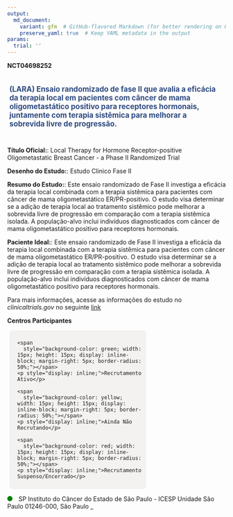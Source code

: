 ```yaml
---
output: 
  md_document:
    variant: gfm  # GitHub-flavored Markdown (for better rendering on GitHub)
    preserve_yaml: true  # Keep YAML metadata in the output
params:
  trial: ''
---
```


**NCT04698252**

<div style="padding: 5px; font-size: 1.20em; font-weight: bold; color: #2E4A7F; text-align: left; margin-bottom: 20px">

(LARA) Ensaio randomizado de fase II que avalia a eficácia da terapia
local em pacientes com câncer de mama oligometastático positivo para
receptores hormonais, juntamente com terapia sistêmica para melhorar a
sobrevida livre de progressão.

</div>

**Título Oficial:**: Local Therapy for Hormone Receptor-positive
Oligometastatic Breast Cancer - a Phase II Randomized Trial

**Desenho do Estudo:**: Estudo Clinico Fase II

**Resumo do Estudo:**: Este ensaio randomizado de Fase II investiga a
eficácia da terapia local combinada com a terapia sistêmica para
pacientes com câncer de mama oligometastático ER/PR-positivo. O estudo
visa determinar se a adição de terapia local ao tratamento sistêmico
pode melhorar a sobrevida livre de progressão em comparação com a
terapia sistêmica isolada. A população-alvo inclui indivíduos
diagnosticados com câncer de mama oligometastático positivo para
receptores hormonais.

**Paciente Ideal:**: Este ensaio randomizado de Fase II investiga a
eficácia da terapia local combinada com a terapia sistêmica para
pacientes com câncer de mama oligometastático ER/PR-positivo. O estudo
visa determinar se a adição de terapia local ao tratamento sistêmico
pode melhorar a sobrevida livre de progressão em comparação com a
terapia sistêmica isolada. A população-alvo inclui indivíduos
diagnosticados com câncer de mama oligometastático positivo para
receptores hormonais.

Para mais informações, acesse as informações do estudo no
*clinicaltrials.gov* no seguinte
[link](https://clinicaltrials.gov/ct2/show/NCT04698252)

**Centros Participantes**

<div style="margin-bottom: 8px; margin-left: 5px; padding: 8px; max-width: 300px; background-color: #f3f2f1; border-radius: 8px;">

<div style="margin-left: 10px;">

    <span 
      style="background-color: green; width: 15px; height: 15px; display: inline-block; margin-right: 5px; border-radius: 50%;"></span>
    <p style="display: inline;">Recrutamento Ativo</p>

</div>

<div style="margin-left: 10px;">

    <span 
      style="background-color: yellow; width: 15px; height: 15px; display: inline-block; margin-right: 5px; border-radius: 50%;"></span>
    <p style="display: inline;">Ainda Não Recrutando</p>

</div>

<div style="margin-left: 10px;">

    <span 
      style="background-color: red; width: 15px; height: 15px; display: inline-block; margin-right: 5px; border-radius: 50%;"></span>
    <p style="display: inline;">Recrutamento Suspenso/Encerrado</p>

</div>

</div>

<span style="display: inline-block; width: 12px; height: 12px; border-radius: 50%; margin-right: 10px; padding-bottom: 0px; background-color: green;"></span>
SP Instituto do Câncer do Estado de São Paulo - ICESP Unidade São Paulo
01246-000, São Paulo
<span style="color: #2E4A7F; text-decoration: none; font-weight: 500; font-size: 0.8">[REPORTAR
ERRO](https://flazar.shinyapps.io/formsapp?study_nct_id=NCT04698252&location_id=ICESPSAOPAULOSP01246000BRAZIL&location_full_name=Instituto%20do%20C%C3%A2ncer%20do%20Estado%20de%20S%C3%A3o%20Paulo%20-%20ICESP%20Unidade%20S%C3%A3o%20Paulo%2C%2001246-000%2C%20S%C3%A3o%20Paulo&form_type=Reportar%20Erro)</span>
